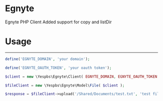 # Egnyte 
Egnyte PHP Client
Added support for copy and listDir

# Usage
---

```php
define('EGNYTE_DOMAIN', 'your domain');

define('EGNYTE_OAUTH_TOKEN', 'your oauth token');

$client = new \Yespbs\Egnyte\Client( EGNYTE_DOMAIN, EGNYTE_OAUTH_TOKEN );

$fileClient = new \Yespbs\Egnyte\Model\File( $client );

$response = $fileClient->upload('/Shared/Documents/test.txt', 'test file upload' );
```

